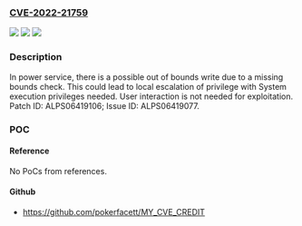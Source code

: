 ### [CVE-2022-21759](https://cve.mitre.org/cgi-bin/cvename.cgi?name=CVE-2022-21759)
![](https://img.shields.io/static/v1?label=Product&message=MT6580%2C%20MT6735%2C%20MT6739%2C%20MT6761%2C%20MT6765%2C%20MT6768%2C%20MT6769%2C%20MT6771%2C%20MT6779%2C%20MT6781%2C%20MT6785%2C%20MT6833%2C%20MT6853%2C%20MT6873%2C%20MT6875%2C%20MT6877%2C%20MT6879%2C%20MT6885%2C%20MT6891%2C%20MT6893%2C%20MT6895%2C%20MT6983%2C%20MT8167%2C%20MT8167S%2C%20MT8168%2C%20MT8173%2C%20MT8185%2C%20MT8321%2C%20MT8362A%2C%20MT8365%2C%20MT8385%2C%20MT8666%2C%20MT8675%2C%20MT8765%2C%20MT8766%2C%20MT8768%2C%20MT8786%2C%20MT8788%2C%20MT8789%2C%20MT8791%2C%20MT8797&color=blue)
![](https://img.shields.io/static/v1?label=Version&message=n%2Fa&color=blue)
![](https://img.shields.io/static/v1?label=Vulnerability&message=Elevation%20of%20Privilege&color=brighgreen)

### Description

In power service, there is a possible out of bounds write due to a missing bounds check. This could lead to local escalation of privilege with System execution privileges needed. User interaction is not needed for exploitation. Patch ID: ALPS06419106; Issue ID: ALPS06419077.

### POC

#### Reference
No PoCs from references.

#### Github
- https://github.com/pokerfacett/MY_CVE_CREDIT

